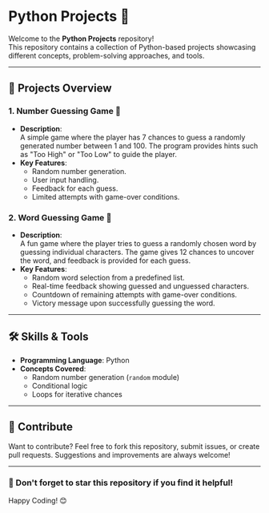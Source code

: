 # Python Projects 🐍  

Welcome to the **Python Projects** repository!  
This repository contains a collection of Python-based projects showcasing different concepts, problem-solving approaches, and tools.  

---

## 📂 Projects Overview  

### 1. **Number Guessing Game 🎯**  
   - **Description**:  
     A simple game where the player has 7 chances to guess a randomly generated number between 1 and 100. The program provides hints such as "Too High" or "Too Low" to guide the player.  
   - **Key Features**:  
     - Random number generation.  
     - User input handling.  
     - Feedback for each guess.  
     - Limited attempts with game-over conditions.
    
### 2. **Word Guessing Game 📝**  
   - **Description**:  
     A fun game where the player tries to guess a randomly chosen word by guessing individual characters. The game gives 12 chances to uncover the word, and feedback is provided for each guess.  
   - **Key Features**:  
     - Random word selection from a predefined list.  
     - Real-time feedback showing guessed and unguessed characters.  
     - Countdown of remaining attempts with game-over conditions.  
     - Victory message upon successfully guessing the word.  
---

## 🛠️ Skills & Tools  

- **Programming Language**: Python  
- **Concepts Covered**:  
  - Random number generation (`random` module)  
  - Conditional logic  
  - Loops for iterative chances  


---

## 🤝 Contribute  

Want to contribute? Feel free to fork this repository, submit issues, or create pull requests. Suggestions and improvements are always welcome!  

---

### 🌟 Don't forget to star this repository if you find it helpful!  

Happy Coding! 😊  
